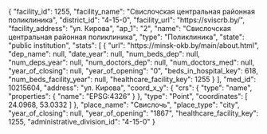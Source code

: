 {
    "facility_id": 1255,
    "facility_name": "Свислочская центральная районная поликлиника",
    "district_id": "4-15-0",
    "facility_url": "https:\/\/sviscrb.by\/",
    "facility_address": "ул. Кирова",
    "ap_1": "2",
    "name": "Свислочская центральная районная поликлиника",
    "type": "Поликлиника",
    "state": "public institution",
    "stats": [
        {
            "url": "https:\/\/minsk-okb.by\/main\/about.html",
            "dep_name": null,
            "date_year": null,
            "num_beds_dep": null,
            "num_deps_year": null,
            "num_doctors_dep": null,
            "num_doctors_med": null,
            "year_of_closing": null,
            "year_of_opening": "0",
            "beds_in_hospital_key": 618,
            "num_beds_facility_year": null,
            "healthcare_facility_key": 1255
        }
    ],
    "med_id": 10215604,
    "address": "ул. Кирова",
    "coord_x_y": {
        "crs": {
            "type": "name",
            "properties": {
                "name": "EPSG:4326"
            }
        },
        "type": "Point",
        "coordinates": [
            24.0968,
            53.0332
        ]
    },
    "place_name": "Свислочь",
    "place_type": "city",
    "year_of_closing": null,
    "year_of_opening": "1867",
    "healthcare_facility_key": 1255,
    "administrative_division_id": "4-15-0"
}